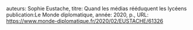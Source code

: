 auteurs: Sophie Eustache, 
titre: Quand les médias rééduquent les lycéens
publication:Le Monde diplomatique, 
année: 2020, 
p.,
URL: https://www.monde-diplomatique.fr/2020/02/EUSTACHE/61326

